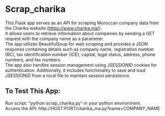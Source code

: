 # Scrap_charika
This Flask app serves as an API for scraping Moroccan company data from the Charika website (https://www.charika.ma/).<br>It allows users to retrieve information about companies by sending a GET request with the company name as a parameter. <br>The app utilizes BeautifulSoup for web scraping and provides a JSON response containing details such as company name, registration number (RC), tax identification number (ICE), capital, legal status, address, phone numbers, and fax numbers. <br>The app also handles session management using JSESSIONID cookies for authentication. Additionally, it includes functionality to save and load JSESSIONID from a local file to maintain session persistence.

## To Test This App:
Run script: "python scrap_charika.py" in your python environment.<br>
Access the API: http://HOST:PORT/charika_ma.py?name=COMPANY_NAME
